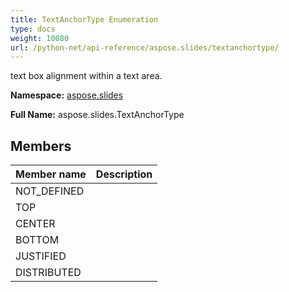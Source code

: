 ```yaml
---
title: TextAnchorType Enumeration
type: docs
weight: 10080
url: /python-net/api-reference/aspose.slides/textanchortype/
---
```


text box alignment within a text area.

**Namespace:** [aspose.slides](/slides/python-net/api-reference/aspose.slides/)

**Full Name:** aspose.slides.TextAnchorType



## **Members**
|**Member name**|**Description**|
| :- | :- |
|NOT_DEFINED||
|TOP||
|CENTER||
|BOTTOM||
|JUSTIFIED||
|DISTRIBUTED||
